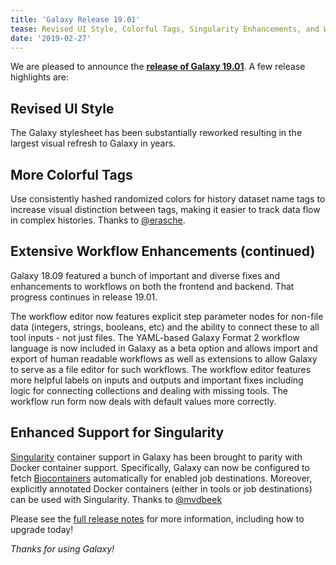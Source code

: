 ```yaml
---
title: 'Galaxy Release 19.01'
tease: Revised UI Style, Colorful Tags, Singularity Enhancements, and Workflow Enhancements
date: '2019-02-27'
---
```

We are pleased to announce the **[release of Galaxy
19.01](https://docs.galaxyproject.org/en/release_19.01/releases/19.01_announce.html)**.
A few release highlights are:


Revised UI Style
-----------------
The Galaxy stylesheet has been substantially reworked resulting in the largest visual
refresh to Galaxy in years.

More Colorful Tags
------------------
Use consistently hashed randomized colors for history dataset name tags to increase visual
distinction between tags, making it easier to track data flow in complex histories.
Thanks to [@erasche](https://github.com/erasche).

Extensive Workflow Enhancements (continued)
-------------------------------------------

Galaxy 18.09 featured a bunch of important and diverse fixes and enhancements to workflows on
both the frontend and backend. That progress continues in release 19.01.

The workflow editor now features explicit step parameter nodes for non-file data (integers,
strings, booleans, etc) and the ability to connect these to all tool inputs - not just files.
The YAML-based Galaxy Format 2 workflow language is now included in Galaxy as a beta option
and allows import and export of human readable workflows as well as extensions to allow Galaxy
to serve as a file editor for such workflows. The workflow editor features
more helpful labels on inputs and outputs and important fixes including
logic for connecting collections and dealing with missing tools. The workflow run form now deals with default
values more correctly.

Enhanced Support for Singularity
--------------------------------

[Singularity](https://singularity.lbl.gov/) container support in Galaxy has been brought to
parity with Docker container support. Specifically, Galaxy can now be configured to fetch
[Biocontainers](https://biocontainers.pro/) automatically for enabled job destinations.
Moreover, explicitly annotated Docker containers (either in tools or job destinations) can be used
with Singularity. Thanks to [@mvdbeek](https://github.com/mvdbeek)

Please see the [full release
notes](https://docs.galaxyproject.org/en/release_19.01/releases/19.01_announce.html)
for more information, including how to upgrade today!

_Thanks for using Galaxy!_
